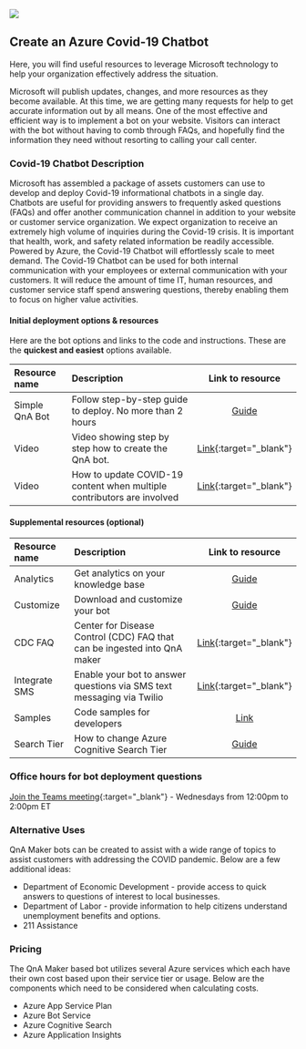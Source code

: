 <a href="https://www.microsoft.com"><img src="https://img-prod-cms-rt-microsoft-com.akamaized.net/cms/api/am/imageFileData/RE1Mu3b?ver=5c31"></a>

## Create an Azure Covid-19 Chatbot

Here, you will find useful resources to leverage Microsoft technology to help your organization effectively address the situation.  

Microsoft will publish updates, changes, and more resources as they become available. At this time, we are getting many requests for help to get accurate information out by all means. One of the  most effective and efficient way is to implement a bot on your website. Visitors can interact with the bot without having to comb through FAQs, and hopefully find the information they need without resorting to calling your call center.

### Covid-19 Chatbot Description
Microsoft has assembled a package of assets customers can use to develop and deploy Covid-19 informational chatbots in a single day.  Chatbots are useful for providing answers to frequently asked questions (FAQs) and offer another communication channel in addition to your website or customer service organization. We expect organization to receive an extremely high volume of inquiries during the Covid-19 crisis. It is important that health, work, and safety related information be readily accessible. Powered by Azure, the Covid-19 Chatbot will effortlessly scale to meet demand. The Covid-19 Chatbot can be used for both internal communication with your employees or external communication with your customers. It will reduce the amount of time IT, human resources, and customer service staff spend answering questions, thereby enabling them to focus on higher value activities.

#### Initial deployment options & resources
Here are the bot options and links to the code and instructions. These are the **quickest and easiest** options available.

| Resource name | Description                                                                  | Link to resource | 
| :-------------| :--------------------------------------------------------------------------- | :--------------: |
| Simple QnA Bot| Follow step-by-step guide to deploy. No more than 2 hours                    | [Guide](docs/quick-start.md) |
| Video         | Video showing step by step how to create the QnA bot.                        | [Link](https://youtu.be/1c-3sjNNRhw){:target="_blank"} |
| Video         | How to update COVID-19 content when multiple contributors are involved       | [Link](https://youtu.be/ikQSP5Er-CE){:target="_blank"} |


#### Supplemental resources (optional)

| Resource name | Description                                                                  | Link to resource | 
| :-------------| :--------------------------------------------------------------------------- | :--------------: |
| Analytics     | Get analytics on your knowledge base                                         | [Guide](docs/telemetry-analytics.md) |
| Customize     | Download and customize your bot                                              | [Guide](docs/customize-bot.md) |
| CDC FAQ       | Center for Disease Control (CDC) FAQ that can be ingested into QnA maker | [Link](https://www.cdc.gov/coronavirus/2019-ncov/faq.html){:target="_blank"} |
| Integrate SMS | Enable your bot to answer questions via SMS text messaging via Twilio | [Link](https://docs.microsoft.com/en-us/azure/bot-service/bot-service-channel-connect-twilio?view=azure-bot-service-4.0){:target="_blank"}
| Samples       | Code samples for developers       | [Link](https://github.com/microsoft/slg-covid-bot/tree/master/samples) |
| Search Tier   | How to change Azure Cognitive Search Tier | [Guide](docs/ChangeSearchTier.md)

### Office hours for bot deployment questions
[Join the Teams meeting](https://teams.microsoft.com/l/meetup-join/19%3ameeting_OTUyOGFlNzUtNjdmMi00YjM0LTkzZjctNzAzOGI5OWUwNTI4%40thread.v2/0?context=%7b%22Tid%22%3a%2272f988bf-86f1-41af-91ab-2d7cd011db47%22%2c%22Oid%22%3a%2245034998-ff14-46b2-8930-a81239a16800%22%7d){:target="_blank"} - Wednesdays from 12:00pm to 2:00pm ET

### Alternative Uses
QnA Maker bots can be created to assist with a wide range of topics to assist customers with addressing the COVID pandemic.  Below are a few additional ideas:

* Department of Economic Development - provide access to quick answers to questions of interest to local businesses.
* Department of Labor - provide information to help citizens understand unemployment benefits and options.
* 211 Assistance

### Pricing
The QnA Maker based bot utilizes several Azure services which each have their own cost based upon their service tier or usage. Below are the components which need to be considered when calculating costs.

* Azure App Service Plan
* Azure Bot Service
* Azure Cognitive Search
* Azure Application Insights  
